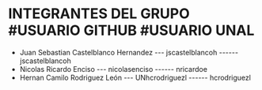 # INTEGRANTES DEL GRUPO                     #USUARIO GITHUB       #USUARIO UNAL

- Juan Sebastian Castelblanco Hernandez --- jscastelblancoh ------ jscastelblancoh
- Nicolas Ricardo Enciso                --- nicolasenciso   ------ nricardoe
- Hernan Camilo Rodriguez León          --- UNhcrodriguezl  ------ hcrodriguezl
